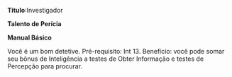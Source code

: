 **Titulo**:Investigador

**Talento de Perícia**

**Manual Básico**

 Você é um bom detetive. Pré-requisito: Int 13. Benefício: você pode somar seu bônus de Inteligência a testes de Obter Informação e testes de Percepção para procurar.
